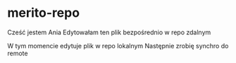 # merito-repo

Cześć jestem Ania
Edytowałam ten plik bezpośrednio w repo zdalnym

W tym momencie edytuje plik w repo lokalnym
Następnie zrobię synchro do remote
